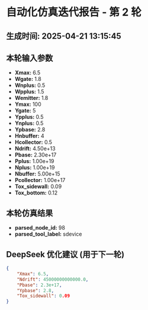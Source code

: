 # 自动化仿真迭代报告 - 第 2 轮
**生成时间:** 2025-04-21 13:15:45
--- 
## 本轮输入参数
- **Xmax:** 6.5
- **Wgate:** 1.8
- **Wnplus:** 0.5
- **Wpplus:** 1.5
- **Wemitter:** 1.8
- **Ymax:** 100
- **Ygate:** 5
- **Ypplus:** 0.5
- **Ynplus:** 0.5
- **Ypbase:** 2.8
- **Hnbuffer:** 4
- **Hcollector:** 0.5
- **Ndrift:** 4.50e+13
- **Pbase:** 2.30e+17
- **Pplus:** 1.00e+19
- **Nplus:** 1.00e+19
- **Nbuffer:** 5.00e+15
- **Pcollector:** 1.00e+17
- **Tox_sidewall:** 0.09
- **Tox_bottom:** 0.12

## 本轮仿真结果
- **parsed_node_id:** 98
- **parsed_tool_label:** sdevice

## DeepSeek 优化建议 (用于下一轮)
```json
{
    "Xmax": 6.5,
    "Ndrift": 45000000000000.0,
    "Pbase": 2.3e+17,
    "Ypbase": 2.8,
    "Tox_sidewall": 0.09
}
```